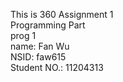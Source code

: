This is 360 Assignment 1  
Programming Part  
prog 1  
name: Fan Wu  
NSID: faw615  
Student NO.: 11204313  
